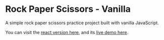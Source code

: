 # Rock Paper Scissors - Vanilla

A simple rock paper scissors practice project built with vanilla JavaScript.

You can visit the [react version here](https://github.com/LD8/react-rock-paper-scissors), and its [live demo here](https://ld8.github.io/react-rock-paper-scissors).
